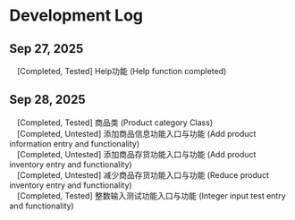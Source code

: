 # Development Log

## Sep 27, 2025
&emsp;[Completed, Tested] Help功能 (Help function completed)  
  
## Sep 28, 2025
&emsp;[Completed, Tested] 商品类 (Product category Class)  
&emsp;[Completed, Untested] 添加商品信息功能入口与功能 (Add product information entry and functionality)  
&emsp;[Completed, Untested] 添加商品存货功能入口与功能 (Add product inventory entry and functionality)  
&emsp;[Completed, Untested] 减少商品存货功能入口与功能 (Reduce product inventory entry and functionality)  
&emsp;[Completed, Tested] 整数输入测试功能入口与功能 (Integer input test entry and functionality)  

